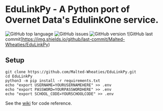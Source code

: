 # EduLinkPy - A Python port of Overnet Data's EdulinkOne service.
![GitHub top language](https://img.shields.io/github/languages/top/Malted-Wheaties/EduLinkPy?color=purple)
![GitHub issues](https://img.shields.io/github/issues/Malted-Wheaties/EduLinkPy?color=purple)
![GitHub version](https://img.shields.io/github/v/tag/Malted-Wheaties/EduLinkPy?color=purple)
![GitHub last commit]https://img.shields.io/github/last-commit/Malted-Wheaties/EduLinkPy)

## Setup 
```
git clone https://github.com/Malted-Wheaties/EduLinkPy.git
cd EduLinkPy
python3 -m pip install -r requirements.txt
echo "export USERNAME=YOURUSERNAMEHERE" >> .env
echo "export PASSWORD=YOURPASSWORDHERE" >> .env
echo "export SCHOOL_CODE=YOURSCHOOLCODE" >> .env
```


See the [wiki](https://github.com/Malted-Wheaties/EduLinkPy/wiki) for code reference.
